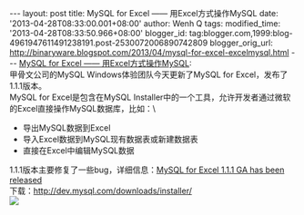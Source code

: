 --- layout: post title: MySQL for Excel —— 用Excel方式操作MySQL date:
'2013-04-28T08:33:00.001+08:00' author: Wenh Q tags: modified\_time:
'2013-04-28T08:33:50.966+08:00' blogger\_id:
tag:blogger.com,1999:blog-4961947611491238191.post-2530072006890742809
blogger\_orig\_url:
http://binaryware.blogspot.com/2013/04/mysql-for-excel-excelmysql.html
--- [MySQL for Excel ——
用Excel方式操作MySQL](http://www.oschina.net/news/40003/mysql-for-excel):\
甲骨文公司的MySQL Windows体验团队今天更新了MySQL for
Excel，发布了1.1.1版本。\
MySQL for Excel是包含在MySQL
Installer中的一个工具，允许开发者通过微软的Excel直接操作MySQL数据库，比如：\

-   导出MySQL数据到Excel
-   导入Excel数据到MySQL现有数据表或新建数据表
-   直接在Excel中编辑MySQL数据

1.1.1版本主要修复了一些bug，详细信息：[MySQL for Excel 1.1.1 GA has been
released](https://blogs.oracle.com/MySqlOnWindows/entry/mysql_for_excel_1_11)\
下载：<http://dev.mysql.com/downloads/installer/>\
![](http://static.oschina.net/uploads/img/201304/27231740_F79r.jpg)
